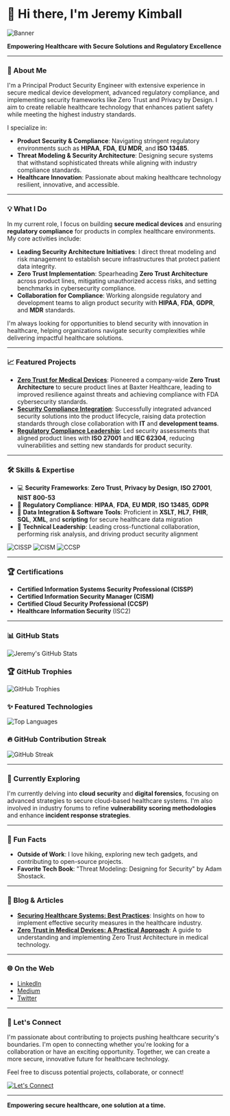 # 👋 Hi there, I'm Jeremy Kimball

![Banner](https://your-image-url.com/banner.png)

**Empowering Healthcare with Secure Solutions and Regulatory Excellence**

---

### 🚀 About Me
I'm a Principal Product Security Engineer with extensive experience in secure medical device development, advanced regulatory compliance, and implementing security frameworks like Zero Trust and Privacy by Design. I aim to create reliable healthcare technology that enhances patient safety while meeting the highest industry standards.

I specialize in:
- **Product Security & Compliance**: Navigating stringent regulatory environments such as **HIPAA**, **FDA**, **EU MDR**, and **ISO 13485**.
- **Threat Modeling & Security Architecture**: Designing secure systems that withstand sophisticated threats while aligning with industry compliance standards.
- **Healthcare Innovation**: Passionate about making healthcare technology resilient, innovative, and accessible.

---

### 💡 What I Do
In my current role, I focus on building **secure medical devices** and ensuring **regulatory compliance** for products in complex healthcare environments. My core activities include:

- **Leading Security Architecture Initiatives**: I direct threat modeling and risk management to establish secure infrastructures that protect patient data integrity.
- **Zero Trust Implementation**: Spearheading **Zero Trust Architecture** across product lines, mitigating unauthorized access risks, and setting benchmarks in cybersecurity compliance.
- **Collaboration for Compliance**: Working alongside regulatory and development teams to align product security with **HIPAA**, **FDA**, **GDPR**, and **MDR** standards.

I'm always looking for opportunities to blend security with innovation in healthcare, helping organizations navigate security complexities while delivering impactful healthcare solutions.

---

### 📈 Featured Projects
- **[Zero Trust for Medical Devices](https://github.com/PuddleSec/zero-trust-medical-devices)**: Pioneered a company-wide **Zero Trust Architecture** to secure product lines at Baxter Healthcare, leading to improved resilience against threats and achieving compliance with FDA cybersecurity standards.
- **[Security Compliance Integration](https://github.com/PuddleSec/security-compliance-integration)**: Successfully integrated advanced security solutions into the product lifecycle, raising data protection standards through close collaboration with **IT** and **development teams**.
- **[Regulatory Compliance Leadership](https://github.com/PuddleSec/regulatory-compliance-leadership)**: Led security assessments that aligned product lines with **ISO 27001** and **IEC 62304**, reducing vulnerabilities and setting new standards for product security.

---

### 🛠️ Skills & Expertise
- 💻 **Security Frameworks**: **Zero Trust**, **Privacy by Design**, **ISO 27001**, **NIST 800-53**
- 📜 **Regulatory Compliance**: **HIPAA**, **FDA**, **EU MDR**, **ISO 13485**, **GDPR**
- 🔧 **Data Integration & Software Tools**: Proficient in **XSLT**, **HL7**, **FHIR**, **SQL**, **XML**, and **scripting** for secure healthcare data migration
- 🌟 **Technical Leadership**: Leading cross-functional collaboration, performing risk analysis, and driving product security alignment

![CISSP](https://img.shields.io/badge/CISSP-Certified-blue) ![CISM](https://img.shields.io/badge/CISM-Certified-green) ![CCSP](https://img.shields.io/badge/CCSP-Certified-blue)

---

### 🏆 Certifications
- **Certified Information Systems Security Professional (CISSP)**
- **Certified Information Security Manager (CISM)**
- **Certified Cloud Security Professional (CCSP)**
- **Healthcare Information Security** (ISC2)

---

### 📊 GitHub Stats
![Jeremy's GitHub Stats](https://github-readme-stats.vercel.app/api?username=PuddleSec&show_icons=true&theme=radical)

### 🏆 GitHub Trophies
![GitHub Trophies](https://github-profile-trophy.vercel.app/?username=PuddleSec&theme=darkhub)

### ✨ Featured Technologies
![Top Languages](https://github-readme-stats.vercel.app/api/top-langs/?username=PuddleSec&layout=compact&theme=radical)

### 🔥 GitHub Contribution Streak
![GitHub Streak](https://github-readme-streak-stats.herokuapp.com/?user=PuddleSec&theme=radical)

---

### 🌱 Currently Exploring
I'm currently delving into **cloud security** and **digital forensics**, focusing on advanced strategies to secure cloud-based healthcare systems. I'm also involved in industry forums to refine **vulnerability scoring methodologies** and enhance **incident response strategies**.

---

### 🎉 Fun Facts
- **Outside of Work**: I love hiking, exploring new tech gadgets, and contributing to open-source projects.
- **Favorite Tech Book**: "Threat Modeling: Designing for Security" by Adam Shostack.

---

### 📝 Blog & Articles
- **[Securing Healthcare Systems: Best Practices](https://medium.com/@jeremykimball/securing-healthcare-systems)**: Insights on how to implement effective security measures in the healthcare industry.
- **[Zero Trust in Medical Devices: A Practical Approach](https://medium.com/@jeremykimball/zero-trust-medical-devices)**: A guide to understanding and implementing Zero Trust Architecture in medical technology.

---

### 🌐 On the Web
- [LinkedIn](https://www.linkedin.com/in/jeremykimball)
- [Medium](https://medium.com/@jeremykimball)
- [Twitter](https://twitter.com/PuddleSec)

---

### 🤝 Let's Connect
I'm passionate about contributing to projects pushing healthcare security's boundaries. I'm open to connecting whether you're looking for a collaboration or have an exciting opportunity. Together, we can create a more secure, innovative future for healthcare technology.

Feel free to discuss potential projects, collaborate, or connect!

[![Let's Connect](https://img.shields.io/badge/Let's_Connect-LinkedIn-blue)](https://www.linkedin.com/in/jeremykimball)

---

**Empowering secure healthcare, one solution at a time.**


